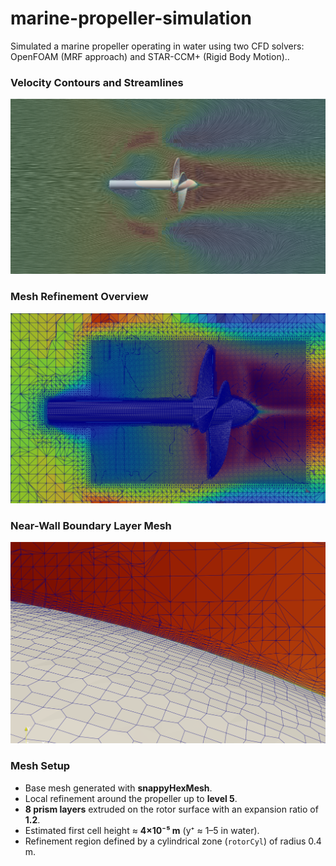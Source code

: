# marine-propeller-simulation
Simulated a marine propeller operating in water using two CFD solvers: OpenFOAM (MRF approach) and STAR-CCM+ (Rigid Body Motion)..

### Velocity Contours and Streamlines
![Rotor Velocity Contours](Rotor_Contour.png)

### Mesh Refinement Overview
![Mesh Refinement Overview](Rotor_mesh1.png)

### Near-Wall Boundary Layer Mesh
![Near Wall Mesh](Rotor_mesh2.png)

### Mesh Setup
- Base mesh generated with **snappyHexMesh**.
- Local refinement around the propeller up to **level 5**.
- **8 prism layers** extruded on the rotor surface with an expansion ratio of **1.2**.
- Estimated first cell height ≈ **4×10⁻⁵ m** (y⁺ ≈ 1–5 in water).
- Refinement region defined by a cylindrical zone (`rotorCyl`) of radius 0.4 m.
